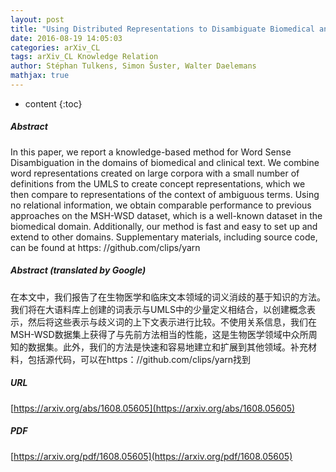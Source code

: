 ```yaml
---
layout: post
title: "Using Distributed Representations to Disambiguate Biomedical and Clinical Concepts"
date: 2016-08-19 14:05:03
categories: arXiv_CL
tags: arXiv_CL Knowledge Relation
author: Stéphan Tulkens, Simon Šuster, Walter Daelemans
mathjax: true
---
```


* content
{:toc}

##### Abstract
In this paper, we report a knowledge-based method for Word Sense Disambiguation in the domains of biomedical and clinical text. We combine word representations created on large corpora with a small number of definitions from the UMLS to create concept representations, which we then compare to representations of the context of ambiguous terms. Using no relational information, we obtain comparable performance to previous approaches on the MSH-WSD dataset, which is a well-known dataset in the biomedical domain. Additionally, our method is fast and easy to set up and extend to other domains. Supplementary materials, including source code, can be found at https: //github.com/clips/yarn

##### Abstract (translated by Google)
在本文中，我们报告了在生物医学和临床文本领域的词义消歧的基于知识的方法。我们将在大语料库上创建的词表示与UMLS中的少量定义相结合，以创建概念表示，然后将这些表示与歧义词的上下文表示进行比较。不使用关系信息，我们在MSH-WSD数据集上获得了与先前方法相当的性能，这是生物医学领域中众所周知的数据集。此外，我们的方法是快速和容易地建立和扩展到其他领域。补充材料，包括源代码，可以在https：//github.com/clips/yarn找到

##### URL
[https://arxiv.org/abs/1608.05605](https://arxiv.org/abs/1608.05605)

##### PDF
[https://arxiv.org/pdf/1608.05605](https://arxiv.org/pdf/1608.05605)

